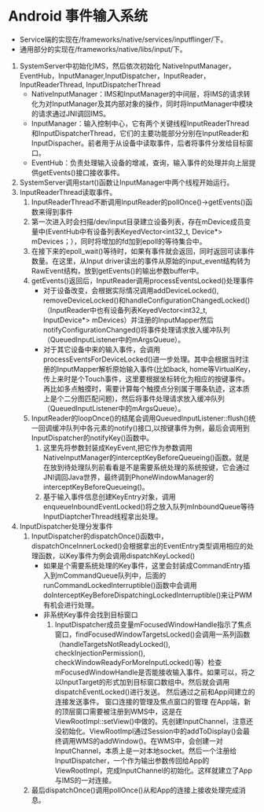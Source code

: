 # Android 事件输入系统
* Service端的实现在/frameworks/native/services/inputflinger/下。
* 通用部分的实现在/frameworks/native/libs/input/下。

1. SystemServer中初始化IMS，然后依次初始化
NativeInputManager，EventHub，InputManager,InputDispatcher，InputReader，InputReaderThread, InputDispatcherThread
    * NativeInputManager：IMS和InputManager的中间层，将IMS的请求转化为对InputManager及其内部对象的操作，同时将InputManager中模块的请求通过JNI调回IMS。
    * InputManager：输入控制中心，它有两个关键线程InputReaderThread和InputDispatcherThread，它们的主要功能部分分别在InputReader和InputDispacher。前者用于从设备中读取事件，后者将事件分发给目标窗口。
    * EventHub：负责处理输入设备的增减，查询，输入事件的处理并向上层提供getEvents()接口接收事件。
1. SystemServer调用start()函数让InputManager中两个线程开始运行。
1. InputReaderThread读取事件。
    1. InputReaderThread不断调用InputReader的pollOnce()->getEvents()函数来得到事件
    1. 第一次进入时会扫描/dev/input目录建立设备列表，存在mDevice成员变量中(EventHub中有设备列表KeyedVector<int32_t, Device*> mDevices；），同时将增加的fd加到epoll的等待集合中。
    1. 在接下来的epoll_wait()等待时，如果有事件就会返回，同时返回可读事件数量。在这里，从Input driver读出的事件从原始的input_event结构转为RawEvent结构，放到getEvents()的输出参数buffer中。
    1. getEvents()返回后，InputReader调用processEventsLocked()处理事件
        * 对于设备改变，会根据实际情况调用addDeviceLocked(), removeDeviceLocked()和handleConfigurationChangedLocked()（InputReader中也有设备列表KeyedVector<int32_t, InputDevice*> mDevices）并注册的InputMapper然后notifyConfigurationChanged()将事件处理请求放入缓冲队列（QueuedInputListener中的mArgsQueue）。
        * 对于其它设备中来的输入事件，会调用processEventsForDeviceLocked()进一步处理。其中会根据当时注册的InputMapper解析原始输入事件(比如back, home等VirtualKey，传上来时是个Touch事件，这里要根据坐标转化为相应的按键事件。再比如多点触摸时，需要计算每个触摸点分别属于哪条轨迹，这本质上是个二分图匹配问题)，然后将事件处理请求放入缓冲队列（QueuedInputListener中的mArgsQueue）。
    1. InputReader的loopOnce()的结尾会调用QueuedInputListener::flush()统一回调缓冲队列中各元素的notify()接口,以按键事件为例，最后会调用到InputDispatcher的notifyKey()函数中。
        1. 这里先将参数封装成KeyEvent,把它作为参数调用NativeInputManager的interceptKeyBeforeQueueing()函数。就是在放到待处理队列前看看是不是需要系统处理的系统按键，它会通过JNI调回Java世界，最终调到PhoneWindowManager的interceptKeyBeforeQueueing()。
        1. 基于输入事件信息创建KeyEntry对象，调用enqueueInboundEventLocked()将之放入队列mInboundQueue等待InputDiaptcherThread线程拿出处理。
1. InputDispatcher处理分发事件
    1. InputDispatcher的dispatchOnce()函数中，dispatchOnceInnerLocked()会根据拿出的EventEntry类型调用相应的处理函数，以Key事件为例会调用dispatchKeyLocked()
        * 如果是个需要系统处理的Key事件，这里会封装成CommandEntry插入到mCommandQueue队列中，后面的runCommandLockedInterruptible()函数中会调用doInterceptKeyBeforeDispatchingLockedInterruptible()来让PWM有机会进行处理。
        * 非系统Key事件会找到目标窗口
            1. InputDispatcher成员变量mFocusedWindowHandle指示了焦点窗口，findFocusedWindowTargetsLocked()会调用一系列函数（handleTargetsNotReadyLocked(), checkInjectionPermission(), checkWindowReadyForMoreInputLocked()等）检查mFocusedWindowHandle是否能接收输入事件。如果可以，将之以InputTarget的形式加到目标窗口数组中。然后就会调用dispatchEventLocked()进行发送。
          然后通过之前和App间建立的连接发送事件。
          窗口连接的管理及焦点窗口的管理
          在App端，新的顶层窗口需要被注册到WMS中，这是在ViewRootImpl::setView()中做的。先创建InputChannel，注意还没初始化。ViewRootImpl通过Session中的addToDisplay()会最终调用WMS的addWindow()。在WMS中，会创建一对InputChannel，本质上是一对本地socket。然后一个注册给InputDispatcher，一个作为输出参数传回给App的ViewRootImpl，完成InputChannel的初始化。这样就建立了App与IMS的一对连接。
    1. 最后dispatchOnce()调用pollOnce()从和App的连接上接收处理完成消息。

